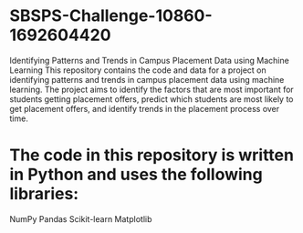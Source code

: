 # SBSPS-Challenge-10860-1692604420
Identifying Patterns and Trends in Campus Placement Data using Machine Learning
This repository contains the code and data for a project on identifying patterns and trends in campus placement data using machine learning. The project aims to identify the factors that are most important for students getting placement offers, predict which students are most likely to get placement offers, and identify trends in the placement process over time.

# The code in this repository is written in Python and uses the following libraries:
NumPy
Pandas
Scikit-learn
Matplotlib


